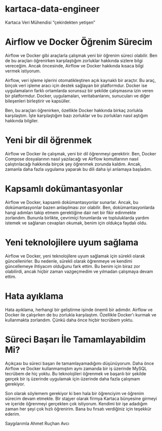 # kartaca-data-engineer
Kartaca Veri Mühendisi “çekirdekten yetişen”

# Airflow ve Docker Öğrenim Sürecim

Airflow ve Docker gibi araçlarla çalışmak yeni bir öğrenim süreci olabilir. Ben de bu araçları öğrenirken karşılaştığım zorluklar hakkında sizlere bilgi vereceğim. Ancak öncesinde, Airflow ve Docker hakkında kısaca bilgi vermek istiyorum.

Airflow, veri işleme işlerini otomatikleştiren açık kaynaklı bir araçtır. Bu araç, birçok veri işleme aracı için destek sağlayan bir platformdur. Docker ise uygulamaların farklı ortamlarda sorunsuz bir şekilde çalışmasına izin veren bir platformdur. Docker, uygulamaları, veritabanlarını, sunucuları ve diğer bileşenleri birleştirir ve kapsüller.

Ben, bu araçları öğrenirken, özellikle Docker hakkında birkaç zorlukla karşılaştım. İşte karşılaştığım bazı zorluklar ve bu zorlukları nasıl aştığım hakkında bilgiler.

# Yeni bir dil öğrenmek
Airflow ve Docker ile çalışmak, yeni bir dil öğrenmeyi gerektirir. Ben, Docker Compose dosyalarının nasıl yazılacağı ve Airflow komutlarının nasıl çalıştırılacağı hakkında birçok şey öğrenmek zorunda kaldım. Ancak, zamanla daha fazla uygulama yaparak bu dili daha iyi anlamaya başladım.

# Kapsamlı dokümantasyonlar
Airflow ve Docker, kapsamlı dokümantasyonlar sunarlar. Ancak, bu dokümantasyonlar bazen anlaşılması zor olabilir. Ben, dokümantasyonlarda hangi adımları takip etmem gerektiğine dair net bir fikir edinmekte zorlandım. Bununla birlikte, çevrimiçi forumlarda ve topluluklarda yardım istemek ve sağlanan cevapları okumak, benim için oldukça faydalı oldu.

# Yeni teknolojilere uyum sağlama
Airflow ve Docker, yeni teknolojilere uyum sağlamak için sürekli olarak güncellenirler. Bu nedenle, sürekli olarak öğrenmeye ve kendimi güncellemeye ihtiyacım olduğunu fark ettim. Bu benim için biraz zor olabilirdi, ancak hiçbir zaman vazgeçmedim ve yılmadan çalışmaya devam ettim.

# Hata ayıklama
Hata ayıklama, herhangi bir geliştirme işinde önemli bir adımdır. Airflow ve Docker ile çalışırken de bu zorlukla karşılaştım. Özellikle Docker'ı kurmak ve kullanmakta zorlandım. Çünkü daha önce hiçbir tecrübem yoktu.

# Süreci Başarı İle Tamamlayabildim Mi?
Açıkçası bu süreci başarı ile tamamlayamadığımı düşünüyorum. Daha önce Airflow ve Docker kullanmamıştım aynı zamanda bir iş üzerinde MySQL tecrübem de hiç yoktu. Bu teknolojileri öğrenmek ve başarılı bir şekilde gerçek bir iş üzerinde uygulamak için üzerinde daha fazla çalışmam gerekiyor. 

Son olarak söylemem gerekiyor ki ben hala bir öğrenciyim ve öğrenim sürecim devam etmekte. Bir stajyer olarak firmya Kartaca bünyesine girmeyi ve içeride öğrenmeyi gerçekten çok istiyorum. Kendimi bir işe adadığım zaman her şeyi çok hızlı öğrenirim. Bana bu fırsatı verdiğiniz için teşekkür ederim.

Saygılarımla Ahmet Ruçhan Avcı
